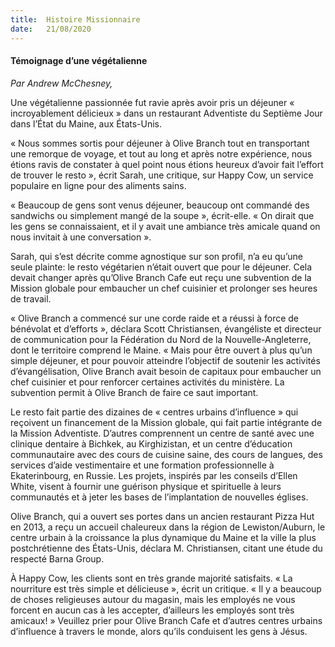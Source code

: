 ```yaml
---
title:  Histoire Missionnaire
date:   21/08/2020
---
```


#### Témoignage d’une végétalienne

_Par Andrew McChesney,_

Une végétalienne passionnée fut ravie après avoir pris un déjeuner « incroyablement délicieux » dans un restaurant Adventiste du Septième Jour dans l’État du Maine, aux États-Unis.

« Nous sommes sortis pour déjeuner à Olive Branch tout en transportant une remorque de voyage, et tout au long et après notre expérience, nous étions ravis de constater à quel point nous étions heureux d’avoir fait l’effort de trouver le resto », écrit Sarah, une critique, sur Happy Cow, un service populaire en ligne pour des aliments sains.

« Beaucoup de gens sont venus déjeuner, beaucoup ont commandé des sandwichs ou simplement mangé de la soupe », écrit-elle. « On dirait que les gens se connaissaient, et il y avait une ambiance très amicale quand on nous invitait à une conversation ».

Sarah, qui s’est décrite comme agnostique sur son profil, n’a eu qu’une seule plainte: le resto végétarien n’était ouvert que pour le déjeuner. Cela devait changer après qu’Olive Branch Cafe eut reçu une subvention de la Mission globale pour embaucher un chef cuisinier et prolonger ses heures de travail.

« Olive Branch a commencé sur une corde raide et a réussi à force de bénévolat et d’efforts », déclara Scott Christiansen, évangéliste et directeur de communication pour la Fédération du Nord de la Nouvelle-Angleterre, dont le territoire comprend le Maine. « Mais pour être ouvert à plus qu’un simple déjeuner, et pour pouvoir atteindre l’objectif de soutenir les activités d’évangélisation, Olive Branch avait besoin de capitaux pour embaucher un chef cuisinier et pour renforcer certaines activités du ministère. La subvention permit à Olive Branch de faire ce saut important.

Le resto fait partie des dizaines de « centres urbains d’influence » qui reçoivent un financement de la Mission globale, qui fait partie intégrante de la Mission Adventiste. D’autres comprennent un centre de santé avec une clinique dentaire à Bichkek, au Kirghizistan, et un centre d’éducation communautaire avec des cours de cuisine saine, des cours de langues, des services d’aide vestimentaire et une formation professionnelle à Ekaterinbourg, en Russie. Les projets, inspirés par les conseils d’Ellen White, visent à fournir une guérison physique et spirituelle à leurs communautés et à jeter les bases de l’implantation de nouvelles églises.

Olive Branch, qui a ouvert ses portes dans un ancien restaurant Pizza Hut en 2013, a reçu un accueil chaleureux dans la région de Lewiston/Auburn, le centre urbain à la croissance la plus dynamique du Maine et la ville la plus postchrétienne des États-Unis, déclara M. Christiansen, citant une étude du respecté Barna Group.

À Happy Cow, les clients sont en très grande majorité satisfaits. « La nourriture est très simple et délicieuse », écrit un critique. « Il y a beaucoup de choses religieuses autour du magasin, mais les employés ne vous forcent en aucun cas à les accepter, d’ailleurs les employés sont très amicaux! » Veuillez prier pour Olive Branch Cafe et d’autres centres urbains d’influence à travers le monde, alors qu’ils conduisent les gens à Jésus.
